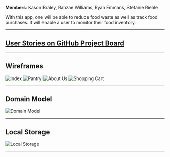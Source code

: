 **Members**: Kason Braley, Rahzae Williams, Ryan Emmans, Stefanie Riehle

With this app, one will be able to reduce food waste as well as track food purchases. It will enable a user to monitor their food inventory.
***
## [**User Stories on GitHub Project Board**](https://github.com/Loki-Code201/PantryPal/projects/1)
***
## **Wireframes**
![Index](./resources/index.JPG)
![Pantry](./resources/pantry_chart.JPG)
![About Us](./resources/about_us.JPG)
![Shopping Cart](./resources/shopping_cart.JPG)
***
## **Domain Model**
![Domain Model](./resources/domain_model.JPG)
***
## **Local Storage**
![Local Storage](./resources/local_storage.JPG)
***
